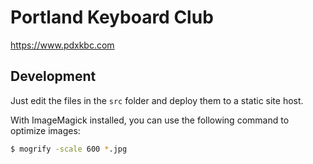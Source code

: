 # Portland Keyboard Club

https://www.pdxkbc.com

## Development

Just edit the files in the `src` folder and deploy them to a static site host.

With ImageMagick installed, you can use the following command to optimize
images:

```sh
$ mogrify -scale 600 *.jpg
```
